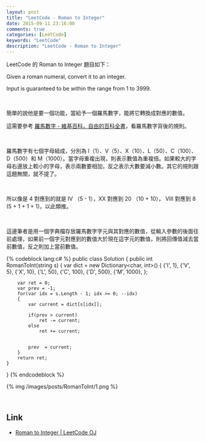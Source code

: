 ```yaml
---
layout: post
title: "LeetCode - Roman to Integer"
date: 2015-09-11 23:16:00
comments: true
categories: [LeetCode]
keywords: "LeetCode"
description: "LeetCode - Roman to Integer"
---
```


LeetCode 的 Roman to Integer 題目如下：  

Given a roman numeral, convert it to an integer.  

Input is guaranteed to be within the range from 1 to 3999.  

<!-- More -->

<br/>

簡單的說他是要一個功能，當給予一個羅馬數字，能將它轉換成對應的數值。  

這需要參考 [羅馬數字 - 維基百科，自由的百科全書](https://zh.wikipedia.org/wiki/%E7%BD%97%E9%A9%AC%E6%95%B0%E5%AD%97)，看羅馬數字背後的規則。  

<br/>


羅馬數字有七個字母組成，分別為 I（1）、V（5）、X（10）、L（50）、C（100）、D（500）和 M（1000）。當字母重複出現，則表示數值為重複倍。如果較大的字母右邊放上較小的字母，表示兩數要相加，反之表示大數要減小數。其它的規則跟這題無關，就不提了。  

<br/>


所以像是 4 對應到的就是 IV （5 - 1），XX 對應到 20 （10 + 10）， VIII 對應到 8 (5 + 1 + 1 + 1)，以此類推。   

<br/>


這邊筆者是用一個字典檔存放羅馬數字字元與其對應的數值，從輸入參數的後面往前處理，如果前一個字元對應到的數值大於現在這字元的數值，則將回傳值減去當前數值，反之則加上當前數值。  

{% codeblock lang:c# %}
public class Solution {
    public int RomanToInt(string s) {
        var dict = new Dictionary<char, int>()
		{
			{'I', 1},
			{'V', 5},
			{'X', 10},
			{'L', 50},
			{'C', 100},
			{'D', 500},
			{'M', 1000},
		};

		var ret = 0;
		var prev = -1;
		for(var idx = s.Length - 1; idx >= 0; --idx)
		{	
			var current = dict[s[idx]];
	
			if(prev > current)
				ret -= current;
			else
				ret += current;


			prev  = current;
		}
		return ret;
    }
}
{% endcodeblock %}

{% img /images/posts/RomanToInt/1.png %}

<br/>	

Link
----
* [Roman to Integer | LeetCode OJ](https://leetcode.com/problems/roman-to-integer/)
